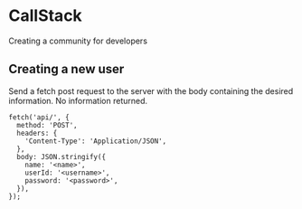 # CallStack
Creating a community for developers

## Creating a new user
Send a fetch post request to the server with the body containing the desired information. No information returned.

```
fetch('api/', {
  method: 'POST',
  headers: {
    'Content-Type': 'Application/JSON',
  },
  body: JSON.stringify({
    name: '<name>',
    userId: '<username>',
    password: '<password>',
  }),
});
```
